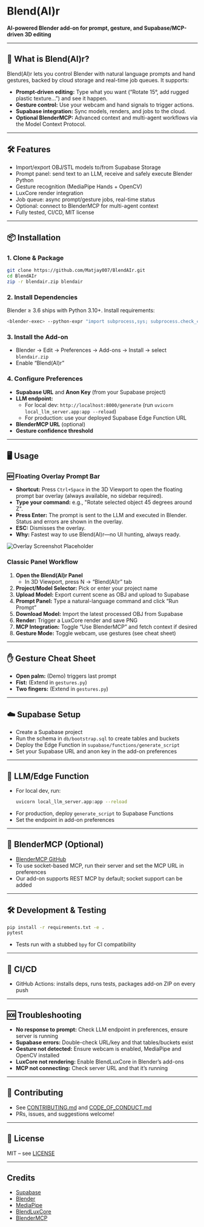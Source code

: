 # Blend(AI)r

**AI-powered Blender add-on for prompt, gesture, and Supabase/MCP-driven 3D editing**

---

## 🚀 What is Blend(AI)r?

Blend(AI)r lets you control Blender with natural language prompts and hand gestures, backed by cloud storage and real-time job queues. It supports:
- **Prompt-driven editing:** Type what you want (“Rotate 15°, add rugged plastic texture…”) and see it happen.
- **Gesture control:** Use your webcam and hand signals to trigger actions.
- **Supabase integration:** Sync models, renders, and jobs to the cloud.
- **Optional BlenderMCP:** Advanced context and multi-agent workflows via the Model Context Protocol.

---

## 🛠️ Features
- Import/export OBJ/STL models to/from Supabase Storage
- Prompt panel: send text to an LLM, receive and safely execute Blender Python
- Gesture recognition (MediaPipe Hands + OpenCV)
- LuxCore render integration
- Job queue: async prompt/gesture jobs, real-time status
- Optional: connect to BlenderMCP for multi-agent context
- Fully tested, CI/CD, MIT license

---

## 📦 Installation

### 1. Clone & Package
```bash
git clone https://github.com/Matjay007/BlendAIr.git
cd BlendAIr
zip -r blendair.zip blendair
```

### 2. Install Dependencies
Blender ≥ 3.6 ships with Python 3.10+. Install requirements:
```bash
<blender-exec> --python-expr "import subprocess,sys; subprocess.check_call([sys.executable,'-m','pip','install','-r','requirements.txt'])"
```

### 3. Install the Add-on
- Blender → Edit → Preferences → Add-ons → Install → select `blendair.zip`
- Enable “Blend(AI)r”

### 4. Configure Preferences
- **Supabase URL** and **Anon Key** (from your Supabase project)
- **LLM endpoint:**
    - For local dev: `http://localhost:8000/generate` (run `uvicorn local_llm_server.app:app --reload`)
    - For production: use your deployed Supabase Edge Function URL
- **BlenderMCP URL** (optional)
- **Gesture confidence threshold**

---

## 🖥️ Usage

### 🆕 Floating Overlay Prompt Bar
- **Shortcut:** Press `Ctrl+Space` in the 3D Viewport to open the floating prompt bar overlay (always available, no sidebar required).
- **Type your command:** e.g., "Rotate selected object 45 degrees around Z".
- **Press Enter:** The prompt is sent to the LLM and executed in Blender. Status and errors are shown in the overlay.
- **ESC:** Dismisses the overlay.
- **Why:** Fastest way to use Blend(AI)r—no UI hunting, always ready.

![Overlay Screenshot Placeholder](docs/overlay_bar.png)

### Classic Panel Workflow
1. **Open the Blend(AI)r Panel**
   - In 3D Viewport, press N → “Blend(AI)r” tab
2. **Project/Model Selector:** Pick or enter your project name
3. **Upload Model:** Export current scene as OBJ and upload to Supabase
4. **Prompt Panel:** Type a natural-language command and click “Run Prompt”
5. **Download Model:** Import the latest processed OBJ from Supabase
6. **Render:** Trigger a LuxCore render and save PNG
7. **MCP Integration:** Toggle “Use BlenderMCP” and fetch context if desired
8. **Gesture Mode:** Toggle webcam, use gestures (see cheat sheet)

---

## ✋ Gesture Cheat Sheet
- **Open palm:** (Demo) triggers last prompt
- **Fist:** (Extend in `gestures.py`)
- **Two fingers:** (Extend in `gestures.py`)

---

## ☁️ Supabase Setup
- Create a Supabase project
- Run the schema in `db/bootstrap.sql` to create tables and buckets
- Deploy the Edge Function in `supabase/functions/generate_script`
- Set your Supabase URL and anon key in the add-on preferences

---

## 🤖 LLM/Edge Function
- For local dev, run:
  ```bash
  uvicorn local_llm_server.app:app --reload
  ```
- For production, deploy `generate_script` to Supabase Functions
- Set the endpoint in add-on preferences

---

## 🧩 BlenderMCP (Optional)
- [BlenderMCP GitHub](https://github.com/ahujasid/blender-mcp)
- To use socket-based MCP, run their server and set the MCP URL in preferences
- Our add-on supports REST MCP by default; socket support can be added

---

## 🛠️ Development & Testing
```bash
pip install -r requirements.txt -e .
pytest
```
- Tests run with a stubbed `bpy` for CI compatibility

---

## 🐳 CI/CD
- GitHub Actions: installs deps, runs tests, packages add-on ZIP on every push

---

## 🆘 Troubleshooting
- **No response to prompt:** Check LLM endpoint in preferences, ensure server is running
- **Supabase errors:** Double-check URL/key and that tables/buckets exist
- **Gesture not detected:** Ensure webcam is enabled, MediaPipe and OpenCV installed
- **LuxCore not rendering:** Enable BlendLuxCore in Blender’s add-ons
- **MCP not connecting:** Check server URL and that it’s running

---

## 🤝 Contributing
- See [CONTRIBUTING.md](CONTRIBUTING.md) and [CODE_OF_CONDUCT.md](CODE_OF_CONDUCT.md)
- PRs, issues, and suggestions welcome!

---

## 📄 License
MIT – see [LICENSE](LICENSE)

---

## Credits
- [Supabase](https://supabase.com/)
- [Blender](https://blender.org/)
- [MediaPipe](https://mediapipe.dev/)
- [BlendLuxCore](https://luxcorerender.org/)
- [BlenderMCP](https://github.com/ahujasid/blender-mcp)
